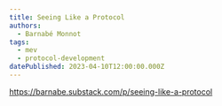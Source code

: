 ```yaml
---
title: Seeing Like a Protocol
authors:
  - Barnabé Monnot
tags:
  - mev
  - protocol-development
datePublished: 2023-04-10T12:00:00.000Z
---
```


<https://barnabe.substack.com/p/seeing-like-a-protocol>
